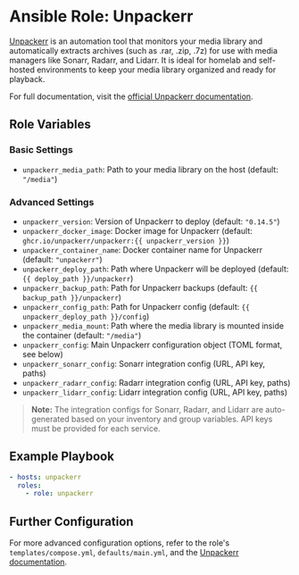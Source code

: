 # Ansible Role: Unpackerr

[Unpackerr](https://github.com/unpackerr/unpackerr) is an automation tool that monitors your media library and automatically extracts archives (such as .rar, .zip, .7z) for use with media managers like Sonarr, Radarr, and Lidarr. It is ideal for homelab and self-hosted environments to keep your media library organized and ready for playback.

For full documentation, visit the [official Unpackerr documentation](https://github.com/unpackerr/unpackerr/wiki).

## Role Variables

### Basic Settings

- `unpackerr_media_path`: Path to your media library on the host (default: `"/media"`)

### Advanced Settings

- `unpackerr_version`: Version of Unpackerr to deploy (default: `"0.14.5"`)
- `unpackerr_docker_image`: Docker image for Unpackerr (default: `ghcr.io/unpackerr/unpackerr:{{ unpackerr_version }}`)
- `unpackerr_container_name`: Docker container name for Unpackerr (default: `"unpackerr"`)
- `unpackerr_deploy_path`: Path where Unpackerr will be deployed (default: `{{ deploy_path }}/unpackerr`)
- `unpackerr_backup_path`: Path for Unpackerr backups (default: `{{ backup_path }}/unpackerr`)
- `unpackerr_config_path`: Path for Unpackerr config (default: `{{ unpackerr_deploy_path }}/config`)
- `unpackerr_media_mount`: Path where the media library is mounted inside the container (default: `"/media"`)
- `unpackerr_config`: Main Unpackerr configuration object (TOML format, see below)
- `unpackerr_sonarr_config`: Sonarr integration config (URL, API key, paths)
- `unpackerr_radarr_config`: Radarr integration config (URL, API key, paths)
- `unpackerr_lidarr_config`: Lidarr integration config (URL, API key, paths)

> **Note:** The integration configs for Sonarr, Radarr, and Lidarr are auto-generated based on your inventory and group variables. API keys must be provided for each service.

## Example Playbook

```yaml
- hosts: unpackerr
  roles:
    - role: unpackerr
```

## Further Configuration

For more advanced configuration options, refer to the role's `templates/compose.yml`, `defaults/main.yml`, and the [Unpackerr documentation](https://github.com/unpackerr/unpackerr/wiki).
